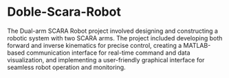 # Doble-Scara-Robot
The Dual-arm SCARA Robot project involved designing and constructing a robotic system with two SCARA arms. The project included developing both forward and inverse kinematics for precise control, creating a MATLAB-based communication interface for real-time command and data visualization, and implementing a user-friendly graphical interface for seamless robot operation and monitoring.
